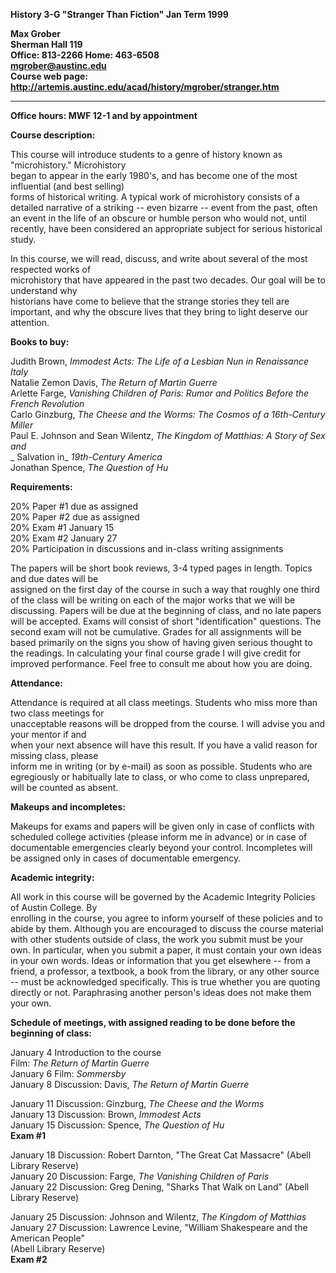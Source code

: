 **History 3-G         "Stranger Than Fiction"        Jan Term 1999**  
    
**Max Grober**  
**Sherman Hall 119**  
**Office: 813-2266     Home: 463-6508**  
**mgrober@austinc.edu**  
**Course web page:
http://artemis.austinc.edu/acad/history/mgrober/stranger.htm**  
** **  
**Office hours:   MWF 12-1 and by appointment**  
    
    
**Course description:**  
    
This course will introduce students to a genre of history known as
"microhistory."  Microhistory  
began to appear in the early 1980's, and has become one of the most
influential (and best selling)  
forms of historical writing.  A typical work of microhistory consists of a
detailed narrative of a striking -- even bizarre -- event from the past, often
an event in the life of an obscure or humble person who would not, until
recently, have been considered an appropriate subject for serious historical
study.  
    
In this course, we will read, discuss, and write about several of the most
respected works of  
microhistory that have appeared in the past two decades.  Our goal will be to
understand why  
historians have come to believe that the strange stories they tell are
important, and why the obscure lives that they bring to light deserve our
attention.  
    
**Books to buy:**  
    
Judith Brown, _Immodest Acts: The Life of a Lesbian Nun in Renaissance Italy_  
Natalie Zemon Davis, _The Return of Martin Guerre_  
Arlette Farge, _Vanishing Children of Paris: Rumor and Politics Before the
French Revolution_  
Carlo Ginzburg, _The Cheese and the Worms: The Cosmos of a 16th-Century
Miller_  
Paul E. Johnson and Sean Wilentz, _The Kingdom of Matthias: A Story of Sex
and_  
_      Salvation in_ _19th-Century America_  
Jonathan Spence, _The Question of Hu_  
    
**Requirements:**  
    
20%    Paper #1       due as assigned  
20%    Paper #2       due as assigned  
20%    Exam #1        January 15  
20%    Exam #2        January 27  
20%    Participation in discussions and in-class writing assignments

The papers will be short book reviews, 3-4 typed pages in length.  Topics and
due dates will be  
assigned on the first day of the course in such a way that roughly one third
of the class will be writing on each of the major works that we will be
discussing.  Papers will be due at the beginning of class, and no late papers
will be accepted.  Exams will consist of short "identification" questions.
The second exam will not be cumulative.  Grades for all assignments will be
based primarily on the signs you show of having given serious thought to the
readings.  In calculating your final course grade I will give credit for
improved performance.  Feel free to consult me about how you are doing.  
    
**Attendance:**  
    
Attendance is required at all class meetings.  Students who miss more than two
class meetings for  
unacceptable reasons will be dropped from the course.  I will advise you and
your mentor if and  
when your next absence will have this result.  If you have a valid reason for
missing class, please  
inform me in writing (or by e-mail) as soon as possible.  Students who are
egregiously or habitually late to class, or who come to class unprepared, will
be counted as absent.

**Makeups and incompletes:**

Makeups for exams and papers will be given only in case of conflicts with
scheduled college activities (please inform me in advance) or in case of
documentable emergencies clearly beyond your control.  Incompletes will be
assigned only in cases of documentable emergency.  
    
**Academic integrity:**  
    
All work in this course will be governed by the Academic Integrity Policies of
Austin College.  By  
enrolling in the course, you agree to inform yourself of these policies and to
abide by them.  Although you are encouraged to discuss the course material
with other students outside of class, the work you submit must be your own.
In particular, when you submit a paper, it must contain your own ideas in your
own words.  Ideas or information that you get elsewhere -- from a friend, a
professor, a textbook, a book from the library, or any other source -- must be
acknowledged specifically.  This is true whether you are quoting directly or
not.  Paraphrasing another person's ideas does not make them your own.

    
**Schedule of meetings, with assigned reading to be done before the beginning
of class:**  
    
January 4    Introduction to the course  
                   Film:  _The Return of Martin Guerre_   
January 6    Film:  _Sommersby_  
January 8    Discussion:  Davis, _The Return of Martin Guerre_  
    
January 11  Discussion:  Ginzburg, _The Cheese and the Worms_  
January 13  Discussion:  Brown, _Immodest Acts_  
January 15  Discussion:  Spence, _The Question of Hu_  
                   **Exam #1**   
    
January 18  Discussion:  Robert Darnton, "The Great Cat Massacre"  (Abell
Library Reserve)  
January 20  Discussion:  Farge, _The Vanishing Children of Paris_  
January 22  Discussion:  Greg Dening, "Sharks That Walk on Land"  (Abell
Library Reserve)  
    
January 25  Discussion:  Johnson and Wilentz, _The Kingdom of Matthias_  
January 27  Discussion:  Lawrence Levine, "William Shakespeare and the
American People"  
                      (Abell Library Reserve)   
                   **Exam #2**


